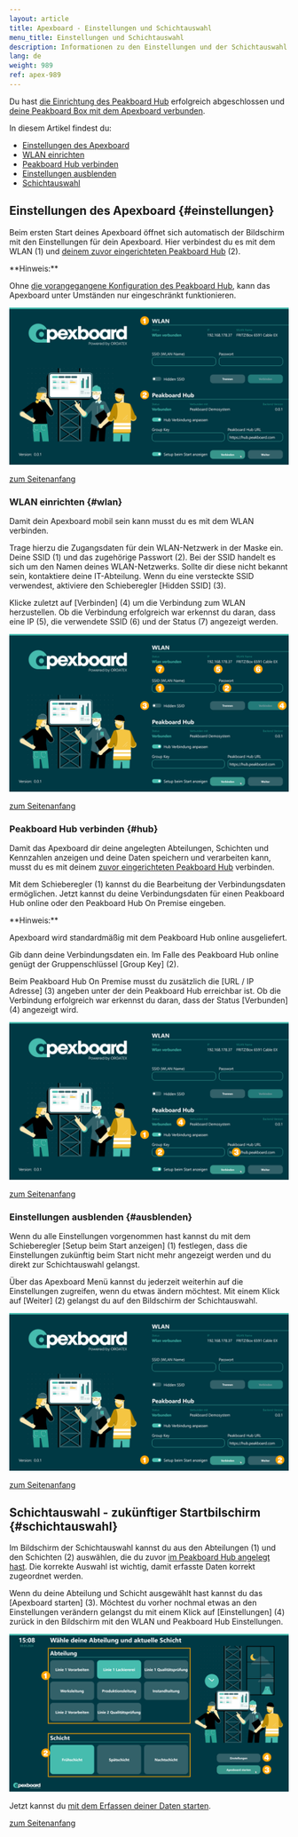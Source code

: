 ```yaml
---
layout: article
title: Apexboard - Einstellungen und Schichtauswahl
menu_title: Einstellungen und Schichtauswahl
description: Informationen zu den Einstellungen und der Schichtauswahl des Apexboards
lang: de
weight: 989
ref: apex-989
---
```


Du hast [die Einrichtung des Peakboard Hub](/apexboard/de-apexboard-peakboard-hub.html) erfolgreich abgeschlossen und [deine Peakboard Box mit dem Apexboard verbunden](/get_started/de-peakboard-box.html).

<a name="anfang"></a>

In diesem Artikel findest du:

* [Einstellungen des Apexboard](#einstellungen)
* [WLAN einrichten](#wlan)
* [Peakboard Hub verbinden](#hub)
* [Einstellungen ausblenden](#ausblenden)
* [Schichtauswahl](#schichtauswahl)

## Einstellungen des Apexboard {#einstellungen}

Beim ersten Start deines Apexboard öffnet sich automatisch der Bildschirm mit den Einstellungen für dein Apexboard. Hier verbindest du es mit dem WLAN (1) und [deinem zuvor eingerichteten Peakboard Hub](/apexboard/de-apexboard-peakboard-hub.html) (2).

<div class="box-tip" markdown="1">
**Hinweis:**

Ohne [die vorangegangene Konfiguration des Peakboard Hub](/apexboard/de-apexboard-peakboard-hub.html), kann das Apexboard unter Umständen nur eingeschränkt funktionieren.
</div>

![Willkommensbildschirm](/assets/images/apexboard/settings/de_apexboard-settings-01.png)

[zum Seitenanfang](#anfang)

### WLAN einrichten {#wlan}

Damit dein Apexboard mobil sein kann musst du es mit dem WLAN verbinden.

Trage hierzu die Zugangsdaten für dein WLAN-Netzwerk in der Maske ein. Deine SSID (1) und das zugehörige Passwort (2). Bei der SSID handelt es sich um den Namen deines WLAN-Netzwerks. Sollte dir diese nicht bekannt sein, kontaktiere deine IT-Abteilung. Wenn du eine versteckte SSID verwendest, aktiviere den Schieberegler [Hidden SSID] (3).

Klicke zuletzt auf [Verbinden] (4) um die Verbindung zum WLAN herzustellen. Ob die Verbindung erfolgreich war erkennst du daran, dass eine IP (5), die verwendete SSID (6) und der Status (7) angezeigt werden.

![WLAN Verbindung herstellen](/assets/images/apexboard/settings/de_apexboard-settings-02.png)

[zum Seitenanfang](#anfang)

### Peakboard Hub verbinden {#hub}

Damit das Apexboard dir deine angelegten Abteilungen, Schichten und Kennzahlen anzeigen und deine Daten speichern und verarbeiten kann, musst du es mit deinem [zuvor eingerichteten Peakboard Hub](/apexboard/de-apexboard-peakboard-hub.html) verbinden.

Mit dem Schieberegler (1) kannst du die Bearbeitung der Verbindungsdaten ermöglichen. Jetzt kannst du deine Verbindungsdaten für einen Peakboard Hub online oder den Peakboard Hub On Premise eingeben.

<div class="box-tip" markdown="1">
**Hinweis:**

Apexboard wird standardmäßig mit dem Peakboard Hub online ausgeliefert.
</div>

Gib dann deine Verbindungsdaten ein. Im Falle des Peakboard Hub online genügt der Gruppenschlüssel [Group Key] (2).

Beim Peakboard Hub On Premise musst du zusätzlich die [URL / IP Adresse] (3) angeben unter der dein Peakboard Hub erreichbar ist. Ob die Verbindung erfolgreich war erkennst du daran, dass der Status [Verbunden] (4) angezeigt wird.

![Peakboard Hub verbinden](/assets/images/apexboard/settings/de_apexboard-settings-03.png)

[zum Seitenanfang](#anfang)

### Einstellungen ausblenden {#ausblenden}

Wenn du alle Einstellungen vorgenommen hast kannst du mit dem Schieberegler [Setup beim Start anzeigen] (1) festlegen, dass die Einstellungen zukünftig beim Start nicht mehr angezeigt werden und du direkt zur Schichtauswahl gelangst.

Über das Apexboard Menü kannst du jederzeit weiterhin auf die Einstellungen zugreifen, wenn du etwas ändern möchtest.
Mit einem Klick auf [Weiter] (2) gelangst du auf den Bildschirm der Schichtauswahl.

![Einstellungen ausblenden](/assets/images/apexboard/settings/de_apexboard-settings-04.png)

[zum Seitenanfang](#anfang)

## Schichtauswahl - zukünftiger Startbilschirm {#schichtauswahl}

Im Bildschirm der Schichtauswahl kannst du aus den Abteilungen (1) und den Schichten (2) auswählen, die du zuvor [im Peakboard Hub angelegt hast](/apexboard/de-apexboard-peakboard-hub.html). Die korrekte Auswahl ist wichtig, damit erfasste Daten korrekt zugeordnet werden.

Wenn du deine Abteilung und Schicht ausgewählt hast kannst du das [Apexboard starten] (3). Möchtest du vorher nochmal etwas an den Einstellungen verändern gelangst du mit einem Klick auf [Einstellungen] (4) zurück in den Bildschirm mit den WLAN und Peakboard Hub Einstellungen.

![Schichtauswahl](/assets/images/apexboard/settings/de_apexboard-settings-05.png)

Jetzt kannst du [mit dem Erfassen deiner Daten starten](/apexboard/de-apexboard-capture.html).

[zum Seitenanfang](#anfang)
